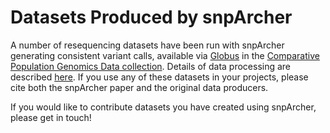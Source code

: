 # Datasets Produced by snpArcher
A number of resequencing datasets have been run with snpArcher generating consistent variant calls, available via [Globus](https://www.globus.org/) in the [Comparative Population Genomics Data collection](https://app.globus.org/file-manager?origin_id=a6580c44-09fd-11ee-be16-195c41bc0be4&origin_path=%2F). Details of data processing are described [here](https://www.biorxiv.org/content/10.1101/2023.06.22.546168v1). If you use any of these datasets in your projects, please cite both the snpArcher paper and the original data producers. 

If you would like to contribute datasets you have created using snpArcher, please get in touch!